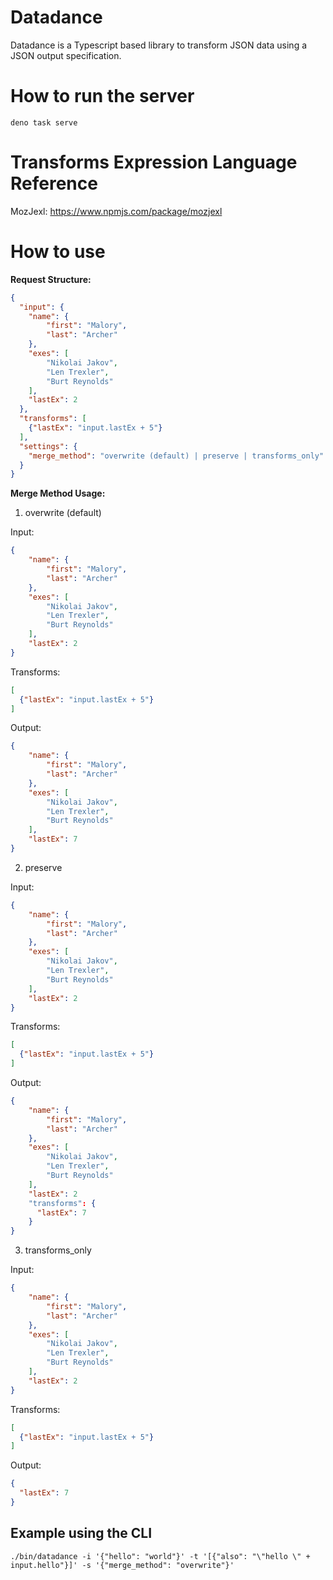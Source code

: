 # Datadance
Datadance is a Typescript based library to transform JSON data using a JSON output specification.

# How to run the server
```deno task serve```

# Transforms Expression Language Reference

MozJexl: https://www.npmjs.com/package/mozjexl

# How to use

**Request Structure:**
```json
{
  "input": {
    "name": {
        "first": "Malory",
        "last": "Archer"
    },
    "exes": [
        "Nikolai Jakov",
        "Len Trexler",
        "Burt Reynolds"
    ],
    "lastEx": 2
  },
  "transforms": [
    {"lastEx": "input.lastEx + 5"}
  ],
  "settings": {
    "merge_method": "overwrite (default) | preserve | transforms_only"
  }
}
```

**Merge Method Usage:**

1. overwrite (default)

Input:
```json
{
    "name": {
        "first": "Malory",
        "last": "Archer"
    },
    "exes": [
        "Nikolai Jakov",
        "Len Trexler",
        "Burt Reynolds"
    ],
    "lastEx": 2
}
```
Transforms: 
```json
[
  {"lastEx": "input.lastEx + 5"}
]
```
Output:
```json
{
    "name": {
        "first": "Malory",
        "last": "Archer"
    },
    "exes": [
        "Nikolai Jakov",
        "Len Trexler",
        "Burt Reynolds"
    ],
    "lastEx": 7
}
```

2. preserve

Input:
```json
{
    "name": {
        "first": "Malory",
        "last": "Archer"
    },
    "exes": [
        "Nikolai Jakov",
        "Len Trexler",
        "Burt Reynolds"
    ],
    "lastEx": 2
}
```
Transforms: 
```json
[
  {"lastEx": "input.lastEx + 5"}
]
```
Output:
```json
{
    "name": {
        "first": "Malory",
        "last": "Archer"
    },
    "exes": [
        "Nikolai Jakov",
        "Len Trexler",
        "Burt Reynolds"
    ],
    "lastEx": 2
    "transforms": {
      "lastEx": 7
    }
}
```

3. transforms_only

Input:
```json
{
    "name": {
        "first": "Malory",
        "last": "Archer"
    },
    "exes": [
        "Nikolai Jakov",
        "Len Trexler",
        "Burt Reynolds"
    ],
    "lastEx": 2
}
```
Transforms: 
```json
[
  {"lastEx": "input.lastEx + 5"}
]
```
Output:
```json
{
  "lastEx": 7
}
```

## Example using the CLI
```
./bin/datadance -i '{"hello": "world"}' -t '[{"also": "\"hello \" + input.hello"}]' -s '{"merge_method": "overwrite"}'
```